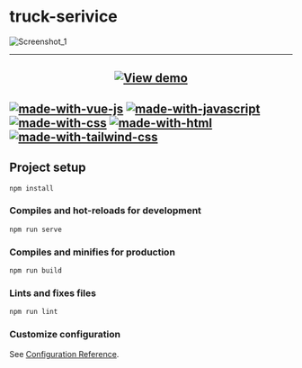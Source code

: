 # truck-serivice

![Screenshot_1](https://user-images.githubusercontent.com/83240328/152651694-390c6276-b6cd-4552-a15c-fa2822a5a9aa.png)
<hr>

<h2 align="center"><a href="https://truck-service.netlify.app/"><img src="https://user-images.githubusercontent.com/83240328/152652291-506df25d-30ff-404f-b73d-c51e116c28ae.svg" alt="View demo"/></a><h2/>

  [![made-with-vue-js](https://user-images.githubusercontent.com/83240328/152651713-b5c2bc5a-e93f-4df3-8771-bc18ed85fea7.svg)](https://github.com/hakimov-dev)
  [![made-with-javascript](https://user-images.githubusercontent.com/83240328/152651978-25dc09db-aac8-42e5-a895-3bb0e6a40ba1.svg)](https://github.com/hakimov-dev)
  [![made-with-css](https://user-images.githubusercontent.com/83240328/152652403-9e9f9aab-1921-4ffe-9d17-a427cbbcdf7a.svg)](https://github.com/hakimov-dev)
  [![made-with-html](https://user-images.githubusercontent.com/83240328/152652442-90b4d9b4-c53d-4561-a0a1-5641987b321f.svg)](https://github.com/hakimov-dev)
  [![made-with-tailwind-css](https://user-images.githubusercontent.com/83240328/152652530-040d47cc-43ea-4987-a550-942fe5270f35.svg)](https://github.com/hakimov-dev)





## Project setup
```
npm install
```

### Compiles and hot-reloads for development
```
npm run serve
```

### Compiles and minifies for production
```
npm run build
```

### Lints and fixes files
```
npm run lint
```

### Customize configuration
See [Configuration Reference](https://cli.vuejs.org/config/).
